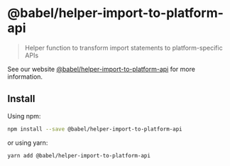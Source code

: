 # @babel/helper-import-to-platform-api

> Helper function to transform import statements to platform-specific APIs

See our website [@babel/helper-import-to-platform-api](https://babeljs.io/docs/babel-helper-import-to-platform-api) for more information.

## Install

Using npm:

```sh
npm install --save @babel/helper-import-to-platform-api
```

or using yarn:

```sh
yarn add @babel/helper-import-to-platform-api
```
